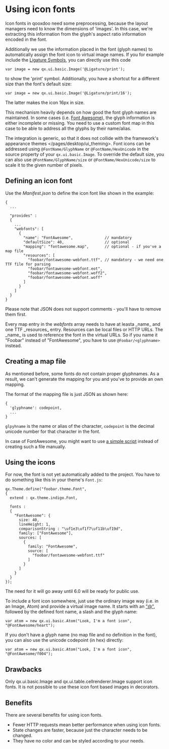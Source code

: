 Using icon fonts
================

Icon fonts in qooxdoo need some preprocessing, because the layout
managers need to know the dimensions of 'images'. In this case, we're
extracting this information from the glyph's aspect ratio information
encoded in the font.

Additionally we use the information placed in the font (glyph names) to
automatically assign the font icon to virtual image names. If you for
example include the [Ligature
Symbols](http://kudakurage.com/ligature_symbols/), you can directly use
this code

    var image = new qx.ui.basic.Image('@Ligature/print');

to show the 'print' symbol. Additionally, you have a shortcut for a
different size than the font's default size:

    var image = new qx.ui.basic.Image('@Ligature/print/16');

The latter makes the icon 16px in size.

This mechanism heavily depends on how good the font glyph names are
maintained. In some cases (i.e. [Font
Awesome](http://fontawesome.io/icons/)), the glyph information is either
incomplete or missing. You need to use a custom font map in this case to
be able to address all the glyphs by their name/alias.

The integration is generic, so that it does not collide with the
framework's appearance themes
\</pages/desktop/ui\_theming\>. Font icons can be addressed using
`@FontName/GlyphName` or `@FontName/HexUnicode` in the source property
of your `qx.ui.basic.Image`. To override the default size, you can also
use `@FontName/GlyphName/size` or `@FontName/HexUnicode/size` to scale
it to the given number of pixels.

Defining an icon font
---------------------

Use the *Manifest.json* to define the icon font like shown in the
example:

    {
      ...

      "provides" : 
      {
        ...
        "webfonts": [
          {
            "name": "FontAwesome",              // mandatory
            "defaultSize": 40,                  // optional
            "mapping": "fontawesome.map",       // optional - if you've a map file
            "resources": [
              "foobar/fontawesome-webfont.ttf", // mandatory - we need one TTF file for parsing
              "foobar/fontawesome-webfont.eot",
              "foobar/fontawesome-webfont.woff2",
              "foobar/fontawesome-webfont.woff"
            ]
          }
        ]
      }
    }

Please note that JSON does not support comments - you'll have to remove
them first.

Every map entry in the *webfonts* array needs to have at leasta \_name\_
and one TTF \_resources\_ entry. Resources can be local files or HTTP
URLs. The \_name\_ is used to reference the font in the virtual URLs. So
if you name it "Foobar" instead of "FontAwesome", you have to use
`@Foobar/<glyphname>` instead.

Creating a map file
-------------------

As mentioned before, some fonts do not contain proper glyphnames. As a
result, we can't generate the mapping for you and you've to provide an
own mapping.

The format of the mapping file is just JSON as shown here:

    {
      'glyphname': codepoint,
      ...
    }

`glpyhname` is the name or alias of the character, `codepoint` is the
decimal unicode number for that character in the font.

In case of FontAwesome, you might want to use [a simple
script](https://gist.github.com/cajus/b00bbeb629013fb73a1bd8431e88c18a)
instead of creating such a file manually.

Using the icons
---------------

For now, the font is not yet automatically added to the project. You
have to do something like this in your theme's `Font.js`:

    qx.Theme.define("foobar.theme.Font",
    {
      extend : qx.theme.indigo.Font,

      fonts :
      {
        "FontAwesome": {
          size: 40,
          lineHeight: 1,
          comparisonString : "\uf1e3\uf1f7\uf11b\uf19d",
          family: ["FontAwesome"],
          sources: [
            {
              family: "FontAwesome",
              source: [
                "foobar/fontawesome-webfont.ttf"
              ]
            }
          ]
        }
      }
    });

The need for it will go away until 6.0 will be ready for public use.

To include a font icon somewhere, just use the ordinary image way (i.e.
in an Image, Atom) and provide a virtual image name. It starts with an
["@"](mailto:"@"), followed by the defined font name, a slash and the
glyph name:

    var atom = new qx.ui.basic.Atom("Look, I'm a font icon", "@FontAwesome/heart");

If you don't have a glyph name (no map file and no definition in the
font), you can also use the unicode codepoint (in hex) directly:

    var atom = new qx.ui.basic.Atom("Look, I'm a font icon", "@FontAwesome/f004");

Drawbacks
---------

Only qx.ui.basic.Image and qx.ui.table.cellrenderer.Image support icon
fonts. It is not possible to use these icon font based images in
decorators.

Benefits
--------

There are several benefits for using icon fonts.

-   Fewer HTTP requests mean better performance when using icon fonts.
-   State changes are faster, because just the character needs to be
    changed.
-   They have no color and can be styled according to your needs.

